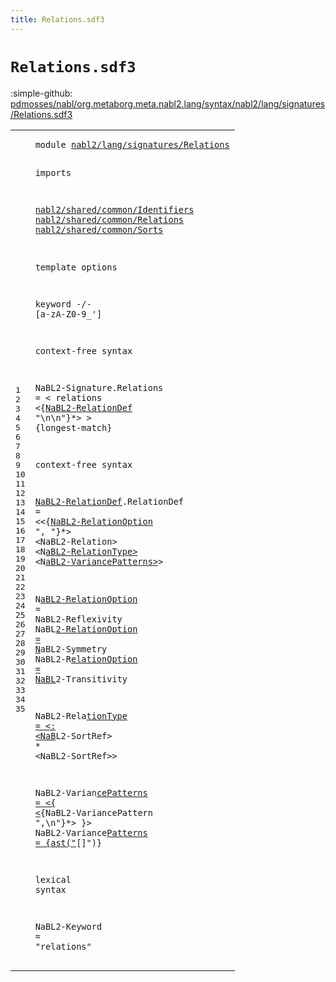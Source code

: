 ```yaml
---
title: Relations.sdf3
---
```


# `Relations.sdf3`

:simple-github: [pdmosses/nabl/org.metaborg.meta.nabl2.lang/syntax/nabl2/lang/signatures/Relations.sdf3]

[pdmosses/nabl/org.metaborg.meta.nabl2.lang/syntax/nabl2/lang/signatures/Relations.sdf3]: https://github.com/pdmosses/nabl/blob/master/org.metaborg.meta.nabl2.lang/syntax/nabl2/lang/signatures/Relations.sdf3 "The source file on GitHub"

<div class="sdf3"><table class="highlighttable"><tbody><tr><td class="linenos"><div class="linenodiv"><pre><span></span>1
2
3
4
5
6
7
8
9
10
11
12
13
14
15
16
17
18
19
20
21
22
23
24
25
26
27
28
29
30
31
32
33
34
35
</pre></div></td>
<td class="code"><pre><code><span class="keyword">module</span> <a href="../Signature.sdf3#nabl2/lang/signatures/Relations_190_221" id="nabl2/lang/signatures/Relations_7_38" title="Referenced at ../Signature.sdf3 line 9">nabl2/lang/signatures/Relations</a>

<span class="keyword">imports</span>

  <a href="../../../../../../../file:/Users/pdm/eclipse/spoofax-dev/Eclipse.app/Contents/Eclipse/plugins/org.metaborg.meta.nabl2.shared.eclipse_2.6.0.20230609-133100-master/target/unpacked/latest/syntax/nabl2/shared/common/Identifiers.sdf3#nabl2/shared/common/Identifiers_7_38" id="nabl2/shared/common/Identifiers_51_82" title="Defined at ../../../../../../../file:/Users/pdm/eclipse/spoofax-dev/Eclipse.app/Contents/Eclipse/plugins/org.metaborg.meta.nabl2.shared.eclipse_2.6.0.20230609-133100-master/target/unpacked/latest/syntax/nabl2/shared/common/Identifiers.sdf3 line 1">nabl2/shared/common/Identifiers</a>
  <a href="../../../../../../../file:/Users/pdm/eclipse/spoofax-dev/Eclipse.app/Contents/Eclipse/plugins/org.metaborg.meta.nabl2.shared.eclipse_2.6.0.20230609-133100-master/target/unpacked/latest/syntax/nabl2/shared/common/Relations.sdf3#nabl2/shared/common/Relations_7_36" id="nabl2/shared/common/Relations_85_114" title="Defined at ../../../../../../../file:/Users/pdm/eclipse/spoofax-dev/Eclipse.app/Contents/Eclipse/plugins/org.metaborg.meta.nabl2.shared.eclipse_2.6.0.20230609-133100-master/target/unpacked/latest/syntax/nabl2/shared/common/Relations.sdf3 line 1">nabl2/shared/common/Relations</a>
  <a href="../../../../../../../file:/Users/pdm/eclipse/spoofax-dev/Eclipse.app/Contents/Eclipse/plugins/org.metaborg.meta.nabl2.shared.eclipse_2.6.0.20230609-133100-master/target/unpacked/latest/syntax/nabl2/shared/common/Sorts.sdf3#nabl2/shared/common/Sorts_7_32" id="nabl2/shared/common/Sorts_117_142" title="Defined at ../../../../../../../file:/Users/pdm/eclipse/spoofax-dev/Eclipse.app/Contents/Eclipse/plugins/org.metaborg.meta.nabl2.shared.eclipse_2.6.0.20230609-133100-master/target/unpacked/latest/syntax/nabl2/shared/common/Sorts.sdf3 line 1">nabl2/shared/common/Sorts</a>

<span class="keyword">template options</span>

  <span class="keyword">keyword</span> -/- [<span class="cons_Regular">a</span>-<span class="cons_Regular">z</span><span class="cons_Regular">A</span>-<span class="cons_Regular">Z</span><span class="cons_Regular">0</span>-<span class="cons_Regular">9</span>\_\']

<span class="keyword">context-free syntax</span>

  <span id="NaBL2-Signature_216_231" title="Not referenced locally, nor via imports">NaBL2-Signature</span>.<span class="cons_Constructor"><span id="Relations_232_241" title="Not referenced locally, nor via imports">Relations</span></span> = &lt;
    <span class="cons_String">relations</span>
      &lt;{<a href="#NaBL2-RelationDef_340_357" id="NaBL2-RelationDef_268_285" title="Defined at line 22">NaBL2-RelationDef</a> <span class="cons_Lit">"\n\n"</span>}*&gt;
  &gt; {<span class="keyword">longest-match</span>}

<span class="keyword">context-free syntax</span>

  <a href="#NaBL2-RelationDef_268_285" id="NaBL2-RelationDef_340_357" title="Referenced at line 17">NaBL2-RelationDef</a>.<span class="cons_Constructor"><span id="RelationDef_358_369" title="Not referenced locally, nor via imports">RelationDef</span></span> = &lt;&lt;{<a href="#NaBL2-RelationOption_471_491" id="NaBL2-RelationOption_375_395" title="Defined at line 24, 25, 26">NaBL2-RelationOption</a> <span class="cons_Lit">", "</span>}*&gt; &lt;<span class="keyword">N</span>aBL2-Relation&gt; &lt;<span class="keyword">N</span><a href="#NaBL2-RelationType_599_617" id="NaBL2-RelationType_422_440" title="Defined at line 28">aBL2-RelationType&gt;</a> &lt;<span class="keyword">N</span><a href="#NaBL2-VariancePatterns_661_683" id="NaBL2-VariancePatterns_443_465" title="Defined at line 30, 31">aBL2-VariancePatterns&gt;</a>&gt;

  <span class="keyword">N</span><a href="#NaBL2-RelationOption_375_395" id="NaBL2-RelationOption_471_491" title="Referenced at line 22">aBL2-RelationOption </a>= <span class="keyword">N</span><span class="keyword">aBL</span>2-Reflexivity
  N<span class="keyword">aBL</span><a href="#NaBL2-RelationOption_375_395" id="NaBL2-RelationOption_514_534" title="Referenced at line 22">2-RelationOption = N</a><span class="keyword">aBL</span>2-<span class="keyword">S</span>ymmetry
  NaBL2-<span class="keyword">R</span><a href="#NaBL2-RelationOption_375_395" id="NaBL2-RelationOption_554_574" title="Referenced at line 22">elationOption = NaBL</a>2-<span class="keyword">T</span><span class="keyword">ran</span>sitivity

  NaBL2-<span class="keyword">Rela</span><a href="#NaBL2-RelationType_422_440" id="NaBL2-RelationType_599_617" title="Referenced at line 22">tionType = &lt;: &lt;NaB</a><span class="keyword">L</span>2-<span class="keyword">S</span><span class="cons_String">o</span>r<span class="keyword">t</span><span class="keyword">R</span>ef&gt; * &lt;NaBL2-<span class="keyword">S</span>o<span class="cons_String">r</span>t<span class="keyword">R</span><span class="keyword">e</span>f&gt;&gt;

  NaBL2-<span class="keyword">Varian</span><a href="#NaBL2-VariancePatterns_443_465" id="NaBL2-VariancePatterns_661_683" title="Referenced at line 22">cePatterns      = &lt;{ &lt;</a>{<span class="keyword">NaBL</span>2-<span class="keyword">Va</span><span class="cons_String">r</span>i<span class="keyword">an</span><span class="keyword">ce</span>Pattern ",\n"}*&gt; }&gt;
  <span class="cons_Lit">NaBL2</span>-<span class="keyword">Va</span>r<span class="cons_String">i</span><span class="keyword">ance</span><a href="#NaBL2-VariancePatterns_443_465" id="NaBL2-VariancePatterns_732_754" title="Referenced at line 22">Patterns      = {ast("</a>[]")}
 
 lex<span class="keyword">i</span>cal <span class="keyword">syntax</span>
 
  <span class="keyword">NaBL</span>2-<span class="keyword">Keyword</span> <span id="NaBL2-Keyword_796_809" title="Not referenced locally, nor via imports">= "relations"</span>
</code></pre></td></tr></tbody></table></div>